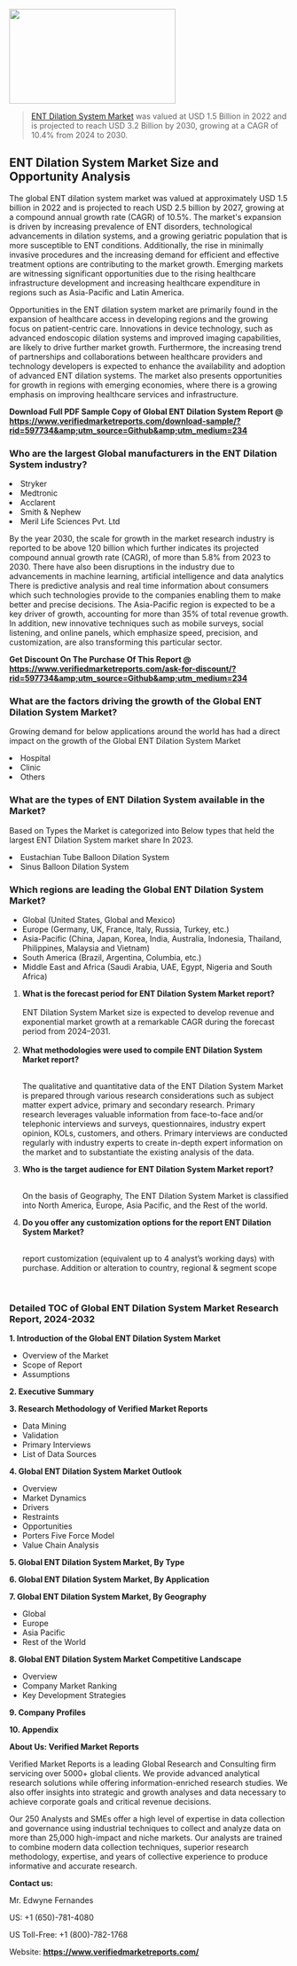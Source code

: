 
<img src="https://ffe5etoiles.com/wp-content/uploads/2024/12/MST1-300x171.png" alt="" width="300" height="171" class="alignnone size-medium wp-image-20088" /><blockquote><p><p><a href="https://www.verifiedmarketreports.com/download-sample/?rid=597734&utm_source=Github&utm_medium=234" target="_blank">ENT Dilation System Market</a> was valued at USD 1.5 Billion in 2022 and is projected to reach USD 3.2 Billion by 2030, growing at a CAGR of 10.4% from 2024 to 2030.</p></blockquote><p><h2>ENT Dilation System Market Size and Opportunity Analysis</h2><p>The global ENT dilation system market was valued at approximately USD 1.5 billion in 2022 and is projected to reach USD 2.5 billion by 2027, growing at a compound annual growth rate (CAGR) of 10.5%. The market's expansion is driven by increasing prevalence of ENT disorders, technological advancements in dilation systems, and a growing geriatric population that is more susceptible to ENT conditions. Additionally, the rise in minimally invasive procedures and the increasing demand for efficient and effective treatment options are contributing to the market growth. Emerging markets are witnessing significant opportunities due to the rising healthcare infrastructure development and increasing healthcare expenditure in regions such as Asia-Pacific and Latin America.</p><p>Opportunities in the ENT dilation system market are primarily found in the expansion of healthcare access in developing regions and the growing focus on patient-centric care. Innovations in device technology, such as advanced endoscopic dilation systems and improved imaging capabilities, are likely to drive further market growth. Furthermore, the increasing trend of partnerships and collaborations between healthcare providers and technology developers is expected to enhance the availability and adoption of advanced ENT dilation systems. The market also presents opportunities for growth in regions with emerging economies, where there is a growing emphasis on improving healthcare services and infrastructure.</p></p><p class=""><strong>Download Full PDF Sample Copy of Global ENT Dilation System Report @ <a href="https://www.verifiedmarketreports.com/download-sample/?rid=597734&amp;utm_source=Github&amp;utm_medium=234" target="_blank">https://www.verifiedmarketreports.com/download-sample/?rid=597734&amp;utm_source=Github&amp;utm_medium=234</a></strong></p><h3 id="" class="">Who are the largest Global manufacturers in the ENT Dilation System industry?</h3><p><li>Stryker</li><li> Medtronic</li><li> Acclarent</li><li> Smith & Nephew</li><li> Meril Life Sciences Pvt. Ltd</li></p><div class=""><div class="" dir="" data-message-author-role="" data-message-id="" data-message-model-slug=""><div class=""><div class=""><div class=""><div class="" dir="" data-message-author-role="" data-message-id="" data-message-model-slug=""><div class=""><div class=""><p>By the year 2030, the scale for growth in the market research industry is reported to be above 120 billion which further indicates its projected compound annual growth rate (CAGR), of more than 5.8% from 2023 to 2030. There have also been disruptions in the industry due to advancements in machine learning, artificial intelligence and data analytics There is predictive analysis and real time information about consumers which such technologies provide to the companies enabling them to make better and precise decisions. The Asia-Pacific region is expected to be a key driver of growth, accounting for more than 35% of total revenue growth. In addition, new innovative techniques such as mobile surveys, social listening, and online panels, which emphasize speed, precision, and customization, are also transforming this particular sector.</p><p><strong>Get Discount On The Purchase Of This Report @&nbsp; <a href="https://www.verifiedmarketreports.com/ask-for-discount/?rid=597734&amp;utm_source=Github&amp;utm_medium=234" target="_blank">https://www.verifiedmarketreports.com/ask-for-discount/?rid=597734&amp;utm_source=Github&amp;utm_medium=234</a></strong></p></div></div></div></div></div></div></div></div><h3 id="" class="">What are the factors driving the growth of the Global ENT Dilation System Market?</h3><p id="" class="">Growing demand for below applications around the world has had a direct impact on the growth of the Global ENT Dilation System Market</p><p id="" class=""><li>Hospital</li><li> Clinic</li><li> Others</li></p><h3 id="" class="">What are the types of ENT Dilation System available in the Market?</h3><p id="" class="">Based on Types the Market is categorized into Below types that held the largest ENT Dilation System market share In 2023.</p><p id="" class=""><li>Eustachian Tube Balloon Dilation System</li><li> Sinus Balloon Dilation System</li></p><h3 id="" class="">Which regions are leading the Global ENT Dilation System Market?</h3><ul><li>Global (United States, Global and Mexico)</li><li>Europe (Germany, UK, France, Italy, Russia, Turkey, etc.)</li><li>Asia-Pacific (China, Japan, Korea, India, Australia, Indonesia, Thailand, Philippines, Malaysia and Vietnam)</li><li>South America (Brazil, Argentina, Columbia, etc.)</li><li>Middle East and Africa (Saudi Arabia, UAE, Egypt, Nigeria and South Africa)</li></ul><p><ol><li><strong>What is the forecast period for ENT Dilation System Market report?<br /></strong><br /><span data-sheets-root="1" data-sheets-value="{&quot;1&quot;:2,&quot;2&quot;:&quot;XXXX size is expected to develop revenue and exponential market growth at a remarkable CAGR during the forecast period from 2024&ndash;2030.&quot;}" data-sheets-userformat="{&quot;2&quot;:12674,&quot;4&quot;:{&quot;1&quot;:2,&quot;2&quot;:16776960},&quot;10&quot;:2,&quot;11&quot;:0,&quot;15&quot;:&quot;Arial&quot;,&quot;16&quot;:12}">ENT Dilation System Market size is expected to develop revenue and exponential market growth at a remarkable CAGR during the forecast period from 2024&ndash;2031.</span><br /><br /></li><li><strong>What methodologies were used to compile ENT Dilation System Market report?<br /><br /></strong><p>The qualitative and quantitative data of the&nbsp;ENT Dilation System Market is prepared through various research considerations such as subject matter expert advice, primary and secondary research. Primary research leverages valuable information from face-to-face and/or telephonic interviews and surveys, questionnaires, industry expert opinion, KOLs, customers, and others. Primary interviews are conducted regularly with industry experts to create in-depth expert information on the market and to substantiate the existing analysis of the data.&nbsp;</p></li><li><strong>Who is the target audience for ENT Dilation System Market report?<br /><br /></strong><p>On the basis of Geography, The&nbsp;ENT Dilation System Market is classified into North America, Europe, Asia Pacific, and the Rest of the world.</p></li><li><strong>Do you offer any customization options for the report ENT Dilation System Market?<br /><br /></strong><p>report customization (equivalent up to 4 analyst&rsquo;s working days) with purchase. Addition or alteration to country, regional &amp; segment scope</p><p>&nbsp;</p></li></ol></p><h3 id="" class="">Detailed TOC of Global ENT Dilation System Market Research Report, 2024-2032</h3><p id="" class=""><strong>1. Introduction of the Global ENT Dilation System Market</strong></p><ul><li>Overview of the Market</li><li>Scope of Report</li><li>Assumptions</li></ul><p id="" class=""><strong>2. Executive Summary</strong></p><p id="" class=""><strong>3. Research Methodology of&nbsp;Verified Market Reports</strong></p><ul><li>Data Mining</li><li>Validation</li><li>Primary Interviews</li><li>List of Data Sources</li></ul><p id="" class=""><strong>4. Global ENT Dilation System Market Outlook</strong></p><ul><li>Overview</li><li>Market Dynamics</li><li>Drivers</li><li>Restraints</li><li>Opportunities</li><li>Porters Five Force Model</li><li>Value Chain Analysis</li></ul><p id="" class=""><strong>5. Global ENT Dilation System Market, By&nbsp;Type</strong></p><p id="" class=""><strong>6. Global ENT Dilation System Market, By Application</strong></p><p id="" class=""><strong>7. Global ENT Dilation System Market, By Geography</strong></p><ul><li>Global</li><li>Europe</li><li>Asia Pacific</li><li>Rest of the World</li></ul><p id="" class=""><strong>8. Global ENT Dilation System Market Competitive Landscape</strong></p><ul><li>Overview</li><li>Company Market Ranking</li><li>Key Development Strategies</li></ul><p id="" class=""><strong>9. Company Profiles</strong></p><p id="" class=""><strong>10. Appendix</strong></p><p id="" class=""><strong>About Us: Verified Market Reports</strong></p><p id="" class="">Verified Market Reports is a leading Global Research and Consulting firm servicing over 5000+ global clients. We provide advanced analytical research solutions while offering information-enriched research studies. We also offer insights into strategic and growth analyses and data necessary to achieve corporate goals and critical revenue decisions.</p><p id="" class="">Our 250 Analysts and SMEs offer a high level of expertise in data collection and governance using industrial techniques to collect and analyze data on more than 25,000 high-impact and niche markets. Our analysts are trained to combine modern data collection techniques, superior research methodology, expertise, and years of collective experience to produce informative and accurate research.</p><p id="" class=""><strong>Contact us:</strong></p><p id="" class="">Mr. Edwyne Fernandes</p><p id="" class="">US: +1 (650)-781-4080</p><p id="" class="">US Toll-Free: +1 (800)-782-1768</p><p id="" class="">Website: <a target="" data-test-app-aware-link=""><strong>https://www.verifiedmarketreports.com/</strong></a></p>
